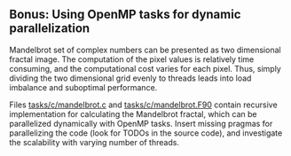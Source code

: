 ## Bonus: Using OpenMP tasks for dynamic parallelization ##

Mandelbrot set of complex numbers can be presented as two dimensional
fractal image. The computation of the pixel values is relatively time
consuming, and the computational cost varies for each pixel. Thus,
simply dividing the two dimensional grid evenly to threads leads into
load imbalance and suboptimal performance.

Files [tasks/c/mandelbrot.c](c/mandelbrot.c) and
[tasks/c/mandelbrot.F90](fortran/mandelbrot.F90) contain recursive
implementation for calculating the Mandelbrot fractal, which can be
parallelized dynamically with OpenMP tasks. Insert missing pragmas for
parallelizing the code (look for TODOs in the source code), and
investigate the scalability with varying number of threads.

